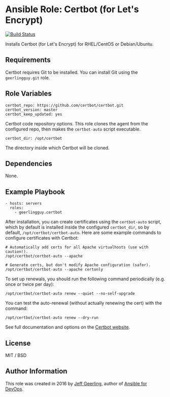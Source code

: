 # Ansible Role: Certbot (for Let's Encrypt)

[![Build Status](https://travis-ci.org/geerlingguy/ansible-role-certbot.svg?branch=master)](https://travis-ci.org/geerlingguy/ansible-role-certbot)

Installs Certbot (for Let's Encrypt) for RHEL/CentOS or Debian/Ubuntu.

## Requirements

Certbot requires Git to be installed. You can install Git using the `geerlingguy.git` role.

## Role Variables

    certbot_repo: https://github.com/certbot/certbot.git
    certbot_version: master
    certbot_keep_updated: yes

Certbot code repository options. This role clones the agent from the configured repo, then makes the `certbot-auto` script executable.

    certbot_dir: /opt/certbot

The directory inside which Certbot will be cloned.

## Dependencies

None.

## Example Playbook

    - hosts: servers
      roles:
        - geerlingguy.certbot

After installation, you can create certificates using the `certbot-auto` script, which by default is installed inside the configured `certbot_dir`, so by default, `/opt/certbot/certbot-auto`. Here are some example commands to configure certificates with Certbot:

    # Automatically add certs for all Apache virtualhosts (use with caution!).
    /opt/certbot/certbot-auto --apache
    
    # Generate certs, but don't modify Apache configuration (safer).
    /opt/certbot/certbot-auto --apache certonly

To set up renewals, you should run the following command periodically (e.g. once or twice per day):

    /opt/certbot/certbot-auto renew --quiet --no-self-upgrade

You can test the auto-renewal (without actually renewing the cert) with the command:

    /opt/certbot/certbot-auto renew --dry-run

See full documentation and options on the [Certbot website](https://certbot.eff.org/).

## License

MIT / BSD

## Author Information

This role was created in 2016 by [Jeff Geerling](http://jeffgeerling.com/), author of [Ansible for DevOps](http://ansiblefordevops.com/).
